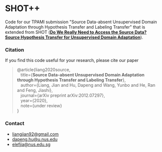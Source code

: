# SHOT++

Code for our TPAMI submission "Source Data-absent Unsupervised Domain Adaptation through Hypothesis Transfer and Labeling Transfer" that is extended from SHOT ([**Do We Really Need to Access the Source Data? Source Hypothesis Transfer for Unsupervised Domain Adaptation**](http://proceedings.mlr.press/v119/liang20a/liang20a.pdf)). 


### Citation

If you find this code useful for your research, please cite our paper
>@article{liang2020source,  
>      &nbsp; &nbsp;title={**Source Data-absent Unsupervised Domain Adaptation through Hypothesis Transfer and Labeling Transfer**},  
>      &nbsp; &nbsp;author={Liang, Jian and Hu, Dapeng and Wang, Yunbo and He, Ran and Feng, Jiashi},  
>      &nbsp; &nbsp;journal={arXiv preprint arXiv:2012.07297},  
>      &nbsp; &nbsp;year={2020},  
>      &nbsp; &nbsp;note={under review}  
>}

### Contact

- [liangjian92@gmail.com](mailto:liangjian92@gmail.com)
- [dapeng.hu@u.nus.edu](mailto:dapeng.hu@u.nus.edu)
- [elefjia@nus.edu.sg](mailto:elefjia@nus.edu.sg)
